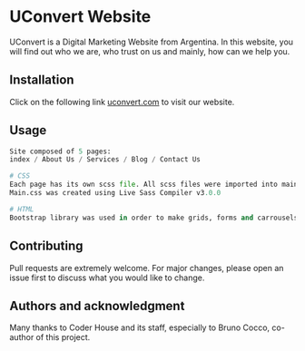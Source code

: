 # UConvert Website

UConvert is a Digital Marketing Website from Argentina. In this website, you will find out who we are, who trust on us and mainly, how can we help you.

## Installation

Click on the following link [uconvert.com](https://pip.pypa.io/en/stable/) to visit our website.


## Usage

```python
Site composed of 5 pages: 
index / About Us / Services / Blog / Contact Us

# CSS
Each page has its own scss file. All scss files were imported into main.scss.
Main.css was created using Live Sass Compiler v3.0.0

# HTML
Bootstrap library was used in order to make grids, forms and carrousels.

```

## Contributing
Pull requests are extremely welcome. For major changes, please open an issue first to discuss what you would like to change.

## Authors and acknowledgment

Many thanks to Coder House and its staff, especially to Bruno Cocco, co-author of this project.